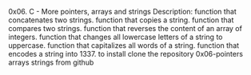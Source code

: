 0x06. C - More pointers, arrays and strings
Description:
function that concatenates two strings.
function that copies a string.
function that compares two strings.
function that reverses the content of an array of integers.
function that changes all lowercase letters of a string to uppercase.
function that capitalizes all words of a string.
function that encodes a string into 1337.
to install clone the repository 0x06-pointers arrays strings from github